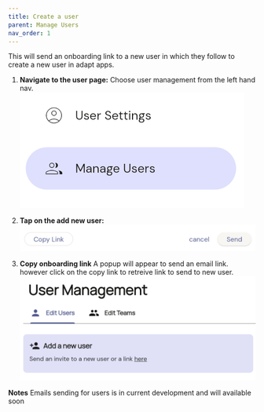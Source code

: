 ```yaml
---
title: Create a user
parent: Manage Users
nav_order: 1
---
```


This will send an onboarding link to a new user in which they follow to create a new user in adapt apps.


1.  **Navigate to the user page:**
    Choose user management from the left hand nav.
    ![](../user_management.png)

2.  **Tap on the add new user:**
    ![](copy_user_link.png)
    

3.  **Copy onboarding link**
    A popup will appear to send an email link. however click on the copy link to retreive link to send to new user.
    ![](new_user_link.png)


**Notes**
Emails sending for users is in current development and will available soon